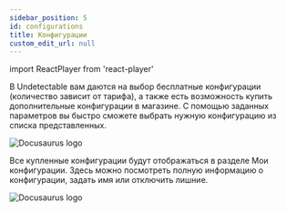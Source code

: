 ```yaml
---
sidebar_position: 5
id: configurations
title: Конфигурации
custom_edit_url: null
---
```

import ReactPlayer from 'react-player'

В Undetectable вам даются на выбор бесплатные конфигурации (количество зависит от тарифа), а также есть возможность купить дополнительные конфигурации в магазине. С помощью заданных параметров вы быстро сможете выбрать нужную конфигурацию из списка представленных.

![Docusaurus logo](/img/1-app/5-configurations/eng/configurations-1.png)

Все купленные конфигурации будут отображаться в разделе Мои конфигурации. Здесь можно посмотреть полную информацию о конфигурации, задать имя или отключить лишние.

![Docusaurus logo](/img/1-app/5-configurations/eng/configurations-2.png)
